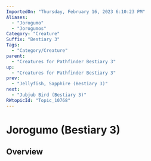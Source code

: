 ```yaml
---
ImportedOn: "Thursday, February 16, 2023 6:10:23 PM"
Aliases:
  - "Jorogumo"
  - "Jorogumos"
Category: "Creature"
Suffix: "Bestiary 3"
Tags:
  - "Category/Creature"
parent:
  - "Creatures for Pathfinder Bestiary 3"
up:
  - "Creatures for Pathfinder Bestiary 3"
prev:
  - "Jellyfish, Sapphire (Bestiary 3)"
next:
  - "Jubjub Bird (Bestiary 3)"
RWtopicId: "Topic_10768"
---
```

# Jorogumo (Bestiary 3)
## Overview
